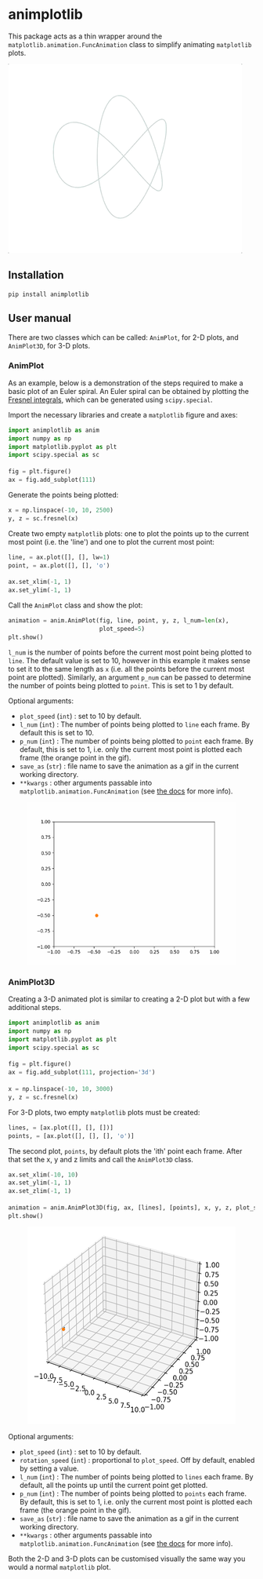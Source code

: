 # animplotlib

This package acts as a thin wrapper around the
`matplotlib.animation.FuncAnimation` class to simplify animating `matplotlib`
plots.

![](examples/gifs/trefoil-knot.gif)

## Installation

```
pip install animplotlib
```


## User manual  

There are two classes which can be called: `AnimPlot`, for 2-D plots,
and `AnimPlot3D`, for 3-D plots.

### AnimPlot

As an example, below is a demonstration of the steps required to make a
basic plot of an Euler spiral. An Euler spiral can be obtained by plotting
the [Fresnel integrals](https://en.wikipedia.org/wiki/Fresnel_integral),
which can be generated using `scipy.special`.

Import the necessary libraries and create a `matplotlib` figure and axes:

```python
import animplotlib as anim
import numpy as np
import matplotlib.pyplot as plt
import scipy.special as sc

fig = plt.figure()
ax = fig.add_subplot(111)
```

Generate the points being plotted:

```python
x = np.linspace(-10, 10, 2500)
y, z = sc.fresnel(x)
```

Create two empty `matplotlib` plots: one to plot the points up to the current
most point (i.e. the 'line') and one to plot the current most point:

```python
line, = ax.plot([], [], lw=1)
point, = ax.plot([], [], 'o')

ax.set_xlim(-1, 1)
ax.set_ylim(-1, 1)
```
 
Call the `AnimPlot` class and show the plot:

```python
animation = anim.AnimPlot(fig, line, point, y, z, l_num=len(x),
                          plot_speed=5)
plt.show()
```

`l_num` is the number of points before the current most point being plotted to
`line`. The default value is set to 10, however in this example it makes sense
to set it to the same length as `x` (i.e. all the points before the current most
point are plotted). Similarly, an argument `p_num` can be passed to determine
the number of points being plotted to `point`. This is set to 1 by default.

Optional arguments:
* `plot_speed` (`int`) : set to 10 by default.
* `l_num` (`int`) : The number of points being plotted to `line` each frame. By
default this is set to 10.
* `p_num` (`int`) : The number of points being plotted to `point` each frame. By
default, this is set to 1, i.e. only the current most point is plotted each
frame (the orange point in the gif).
* `save_as` (`str`) : file name to save the animation as a gif in the
  current working directory.
* `**kwargs` : other arguments passable into
`matplotlib.animation.FuncAnimation` (see [the docs](https://matplotlib.org/3.1.0/api/_as_gen/matplotlib.animation.FuncAnimation.html) for more info).

<!-- ![](examples/gifs/fresnel_2d.gif =450x331) -->

<center>
  <figure> 
    <img src="https://raw.githubusercontent.com/aymenhafeez/animplotlib/master/examples/gifs/fresnel_1.gif" height='331' width='450' /> 
  </figure>
</center>

### AnimPlot3D

Creating a 3-D animated plot is similar to creating a 2-D plot but with a
few additional steps.

```python
import animplotlib as anim
import numpy as np
import matplotlib.pyplot as plt
import scipy.special as sc

fig = plt.figure()
ax = fig.add_subplot(111, projection='3d')

x = np.linspace(-10, 10, 3000)
y, z = sc.fresnel(x)
```

For 3-D plots, two empty `matplotlib` plots must be created:

```python
lines, = [ax.plot([], [], [])]
points, = [ax.plot([], [], [], 'o')]
```

The second plot, `points`, by default plots the 'ith' point each frame. After
that set the x, y and z limits and call the `AnimPlot3D` class.

```python
ax.set_xlim(-10, 10)
ax.set_ylim(-1, 1)
ax.set_zlim(-1, 1)

animation = anim.AnimPlot3D(fig, ax, [lines], [points], x, y, z, plot_speed=5)
plt.show()
```

<!-- ![](examples/gifs/fresnel_3d.gif =450x402) -->

<center>
  <figure> 
    <img src="https://raw.githubusercontent.com/aymenhafeez/animplotlib/master/examples/gifs/fresnel_3d.gif" height='402' width='450' /> 
  </figure>
</center>

Optional arguments:
* `plot_speed` (`int`) : set to 10 by default.
* `rotation_speed` (`int`) : proportional to `plot_speed`. Off by default,
enabled by setting a value.
* `l_num` (`int`) : The number of points being plotted to `lines` each frame. By
default, all the points up until the current point get plotted.
* `p_num` (`int`) : The number of points being plotted to `points` each frame. By
default, this is set to 1, i.e. only the current most point is plotted each
frame (the orange point in the gif).
* `save_as` (`str`) : file name to save the animation as a gif in the
  current working directory.
* `**kwargs` : other arguments passable into
`matplotlib.animation.FuncAnimation` (see [the
docs](https://matplotlib.org/3.1.0/api/_as_gen/matplotlib.animation.FuncAnimation.html)
for more info).

Both the 2-D and 3-D plots can be customised visually the same way you would
a normal `matplotlib` plot.
